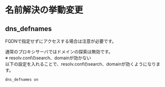 # 名前解決の挙動変更
## dns_defnames
FQDNで指定せずにアクセスする場合は注意が必要です。  
  
通常のプロキシサーバではドメインの探索は無効です。  
※ resolv.confのsearch、domainが効かない  
以下の設定を入れることで、resolv.confのsearch、domainが効くようになります。
```
dns_defnames on
```
